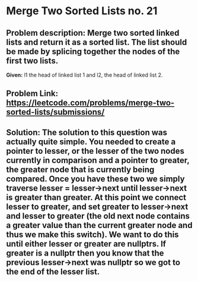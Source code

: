 # Merge Two Sorted Lists no. 21  
  
## **Problem description:** Merge two sorted linked lists and return it as a sorted list. The list should be made by splicing together the nodes of the first two lists.  
**Given:** l1 the head of linked list 1 and l2, the head of linked list 2.  
  
  
## Problem Link: https://leetcode.com/problems/merge-two-sorted-lists/submissions/
## **Solution:** The solution to this question was actually quite simple.  You needed to create a pointer to lesser, or the lesser of the two nodes currently in comparison and a pointer to greater, the greater node that is currently being compared.  Once you have these two we simply traverse lesser = lesser->next until lesser->next is greater than greater. At this point we connect lesser to greater, and set greater to lesser->next and lesser to greater (the old next node contains a greater value than the current greater node and thus we make this switch).  We want to do this until either lesser or greater are nullptrs.  If greater is a nullptr then you know that the previous lesser->next was nullptr so we got to the end of the lesser list.
